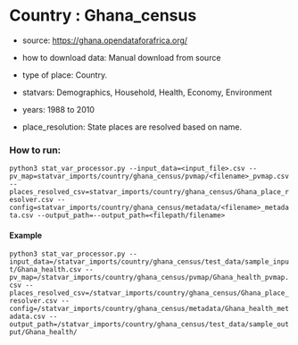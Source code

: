# Country : Ghana_census

- source: https://ghana.opendataforafrica.org/

- how to download data: Manual download from source 

- type of place: Country.

- statvars: Demographics, Household, Health, Economy, Environment

- years: 1988 to 2010

- place_resolution: State places are resolved based on name.

### How to run:

`python3 stat_var_processor.py --input_data=<input_file>.csv --pv_map=statvar_imports/country/ghana_census/pvmap/<filename>_pvmap.csv --places_resolved_csv=statvar_imports/country/ghana_census/Ghana_place_resolver.csv --config=statvar_imports/country/ghana_census/metadata/<filename>_metadata.csv --output_path=--output_path=<filepath/filename>`

#### Example
`python3 stat_var_processor.py --input_data=/statvar_imports/country/ghana_census/test_data/sample_input/Ghana_health.csv --pv_map=/statvar_imports/country/ghana_census/pvmap/Ghana_health_pvmap.csv --places_resolved_csv=/statvar_imports/country/ghana_census/Ghana_place_resolver.csv --config=/statvar_imports/country/ghana_census/metadata/Ghana_health_metadata.csv --output_path=/statvar_imports/country/ghana_census/test_data/sample_output/Ghana_health/`

